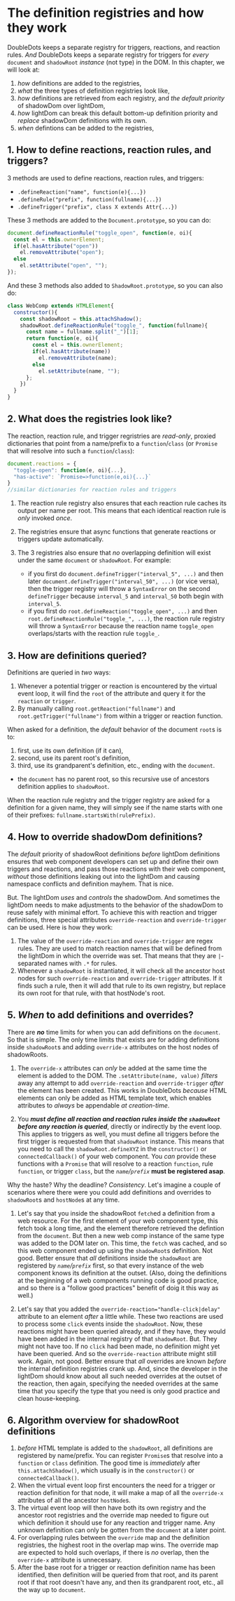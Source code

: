 # The definition registries and how they work

DoubleDots keeps a separate registry for triggers, reactions, and reaction rules. *And* DoubleDots keeps a separate registry for triggers for *every* `document` and `shadowRoot` *instance* (not type) in the DOM. In this chapter, we will look at:

1. *how* definitions are added to the registries,
2. *what* the three types of definition registries look like,
3. *how* definitions are retrieved from each registry, and *the default priority* of shadowDom over lightDom, 
4. *how* lightDom can break this default bottom-up definition priority and *replace* shadowDom definitions with its own.
5. *when* defintions can be added to the registries,

## 1. How to define reactions, reaction rules, and triggers? 

3 methods are used to define reactions, reaction rules, and triggers:

* `.defineReaction("name", function(e){...})`
* `.defineRule("prefix", function(fullname){...})`
* `.defineTrigger("prefix", class X extends Attr{...})`

These 3 methods are added to the `Document.prototype`, so you can do:

```js
document.defineReactionRule("toggle_open", function(e, oi){
  const el = this.ownerElement;
  if(el.hasAttribute("open"))
    el.removeAttribute("open");
  else
    el.setAttribute("open", "");
});
```

And these 3 methods also added to `ShadowRoot.prototype`, so you can also do:

```js
class WebComp extends HTMLElement{
  constructor(){
    const shadowRoot = this.attachShadow();
    shadowRoot.defineReactionRule("toggle_", function(fullname){
      const name = fullname.split("_")[1];
      return function(e, oi){
        const el = this.ownerElement;
        if(el.hasAttribute(name))
          el.removeAttribute(name);
        else
          el.setAttribute(name, "");
      };
    })
  }
}
```

## 2. What does the registries look like?

The reaction, reaction rule, and trigger regristries are *read-only*, proxied dictionaries that point from a name/prefix to a `function`/`class` (or `Promise` that will resolve into such a `function`/`class`):

```js
document.reactions = {
  "toggle-open": function(e, oi){...},
  "has-active": `Promise=>function(e,oi){...}`
}
//similar dictionaries for reaction rules and triggers
```

1. The reaction rule registry also ensures that each reaction rule caches its output per name per root. This means that each identical reaction rule is *only* invoked *once*.

2. The registries ensure that async functions that generate reactions or triggers update automatically.

3. The 3 registries also ensure that *no* overlapping definition will exist under the same `document` or `shadowRoot`. For example:
    * if you first do `document.defineTrigger("interval_5", ...)` and then later `document.defineTrigger("interval_50", ...)` (or vice versa), then the trigger registry will throw a `SyntaxError` on the second `defineTrigger` because `interval_5` and `interval_50` both begin with `interval_5`.
    * if you first do `root.defineReaction("toggle_open", ...)` and then `root.defineReactionRule("toggle_", ...)`, the reaction rule registry will throw a `SyntaxError` because the reaction name `toggle_open` overlaps/starts with the reaction rule `toggle_`.

## 3. How are definitions queried?

Definitions are queried in *two* ways:
1. Whenever a potential trigger or reaction is encountered by the virtual event loop, it will find the `root` of the attribute and query it for the `reaction` or `trigger`.
2. By manually calling `root.getReaction("fullname")` and `root.getTrigger("fullname")` from within a trigger or reaction function.

When asked for a definition, the *default* behavior of the document `root`s is to:
1. first, use its own definition (if it can),
2. second, use its parent root's definition,
3. third, use its grandparent's definition, etc., ending with the `document`.

* the `document` has no parent root, so this recursive use of ancestors definition applies to `shadowRoot`.

When the reaction rule registry and the trigger registry are asked for a definition for a given name, they will simply see if the name starts with one of their prefixes: `fullname.startsWith(rulePrefix)`. 

## 4. How to override shadowDom definitions?

The *default* priority of shadowRoot definitions *before* lightDom definitions ensures that web component developers can set up and define their own triggers and reactions, and pass those reactions with their web component, *without* those definitions leaking out into the lightDom and causing namespace conflicts and definition mayhem. That is nice.

But. The lightDom *uses* and *controls* the shadowDom. And sometimes the lightDom needs to make adjustments to the behavior of the shadowDom to reuse safely with minimal effort. To achieve this with reaction and trigger definitions, three special attributes `override-reaction` and `override-trigger` can be used. Here is how they work:

1. The value of the `override-reaction` and `override-trigger` are regex rules. They are used to match reaction names that will be defined from the lightDom in which the override was set. That means that they are `|`-separated names with `.*` for rules.
2. Whenever a `shadowRoot` is instantiated, it will check all the ancestor host nodes for such `override-reaction` and `override-trigger` attributes. If it finds such a rule, then it will add that rule to its own registry, but replace its own root for that rule, with that hostNode's root. 

## 5. *When* to add definitions and overrides? 

There are ***no*** time limits for when you can add definitions on the `document`. So that is simple. The only time limits that exists are for adding definitions inside `shadowRoot`s and adding `override-x` attributes on the host nodes of shadowRoots.

1. The `override-x` attributes can *only* be added at the same time the element is added to the DOM. The `.setAttribute(name, value)` *filters* away any attempt to add `override-reaction` and `override-trigger` *after* the element has been created. This works in DoubleDots *because* HTML elements can only be added as HTML template text, which enables attributes to *always* be appendable *at creation-time*.

2. You ***must define all reaction and reaction rules inside the `shadowRoot` before any reaction is queried***, directly or indirectly by the event loop. This applies to triggers as well, you must define all triggers before the first trigger is requested from that `shadowRoot` instance. This means that you need to call the `shadowRoot.defineXYZ` in the `constructor()` or `connectedCallback()` of your web component. You *can* provide these functions with a `Promise` that will resolve to a reaction `function`, rule `function`, or trigger `class`, but the *`name`/`prefix`* **must be registered asap**.

Why the haste? Why the deadline? *Consistency*. Let's imagine a couple of scenarios where there were you could add definitions and overrides to `shadowRoot`s and `hostNode`s at any time.

1. Let's say that you inside the shadowRoot `fetch`ed a definition from a web resource. For the first element of your web component type, this fetch took a long time, and the element therefore retrieved the defintion from the `document`. But then a new web comp instance of the same type was added to the DOM later on. This time, the `fetch` was cached, and so this web component ended up using the `shadowRoot`s definition. Not good. Better ensure that *all* definitions inside the `shadowRoot` are registered by *`name`/`prefix`* first, so that every instance of the web component knows its definition at the outset. (Also, doing the definitions at the beginning of a web components running code is good practice, and so there is a "follow good practices" benefit of doig it this way as well.)

2. Let's say that you added the `override-reaction="handle-click|delay"` attribute to an element *after* a little while. These two reactions are used to process some `click` events inside the `shadowRoot`. Now, these reactions might have been queried already, and if they have, they would have been added in the internal registry of that `shadowRoot`. But. They might not have too. If no `click` had been made, no definition might yet have been queried. And so the `override-reaction` attribute might still work. Again, not good. Better ensure that *all* overrides are known *before* the internal definition registries crank up. And, since the developer in the lightDom should know about all such needed overrides at the outset of the reaction, then again, specifying the needed overrides at the same time that you specify the type that you need is only good practice and clean house-keeping.
 
## 6. Algorithm overview for shadowRoot definitions

1. *before* HTML template is added to the `shadowRoot`, all definitions are registered by name/prefix. You can register `Promise`s that resolve into a `function` or `class` definition. The good time is *immediately* after `this.attachShadow()`, which usually is in the `constructor()` or `connectedCallback()`.
2. When the virtual event loop first encounters the need for a trigger or reaction definition for that node, it will make a map of all the `override-x` attributes of all the ancestor `hostNode`s.
3. The virtual event loop will then have both its own registry and the ancestor root registries and the override map needed to figure out which definition it should use for any reaction and trigger name. Any unknown definition can only be gotten from the `document` at a later point.
4. For overlapping rules between the `override` map and the definition registries, the highest root in the overlap map wins. The override map are expected to hold such overlaps, if there is *no* overlap, then the `override-x` attribute is unnecessary.
5. After the base root for a trigger or reaction definition name has been identified, then definition will be queried from that root, and its parent root if that root doesn't have any, and then its grandparent root, etc., all the way up to `document`.
